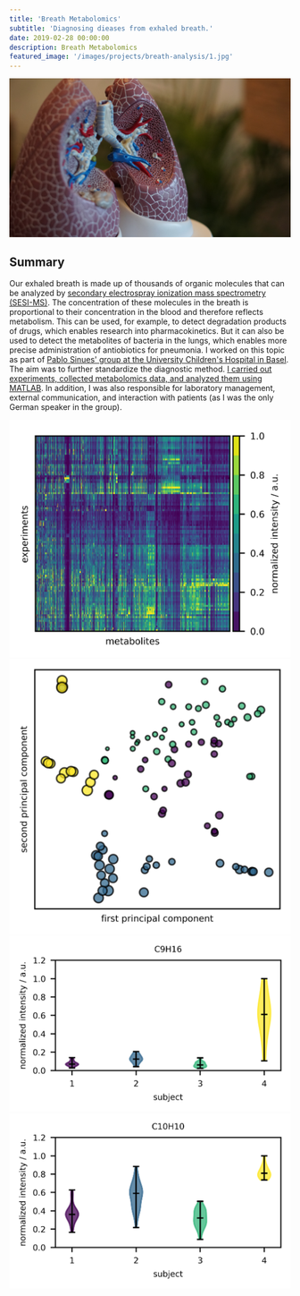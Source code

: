 ```yaml
---
title: 'Breath Metabolomics'
subtitle: 'Diagnosing dieases from exhaled breath.'
date: 2019-02-28 00:00:00
description: Breath Metabolomics
featured_image: '/images/projects/breath-analysis/1.jpg'
---
```


![](/images/projects/breath-analysis/1.jpg)

## Summary

Our exhaled breath is made up of thousands of organic molecules that can be analyzed by [secondary electrospray ionization mass spectrometry (SESI-MS)](https://en.wikipedia.org/wiki/Secondary_electrospray_ionization). The concentration of these molecules in the breath is proportional to their concentration in the blood and therefore reflects metabolism. This can be used, for example, to detect degradation products of drugs, which enables research into pharmacokinetics. But it can also be used to detect the metabolites of bacteria in the lungs, which enables more precise administration of antiobiotics for pneumonia. I worked on this topic as part of [Pablo Sinues' group at the University Children's Hospital in Basel](https://www.ukbb.ch/en/personal/personen/sinues-pablo.php). The aim was to further standardize the diagnostic method. [I carried out experiments, collected metabolomics data, and analyzed them using MATLAB](https://link.springer.com/article/10.1007/s00216-019-01764-8). In addition, I was also responsible for laboratory management, external communication, and interaction with patients (as I was the only German speaker in the group).

<div class="gallery" data-columns="3">
    <img src="/images/projects/breath-analysis/dendrogram.png">
    <img src="/images/projects/breath-analysis/visualization.png">
	<img src="/images/projects/breath-analysis/boxplot_biomarkers_0.png">
    <img src="/images/projects/breath-analysis/boxplot_biomarkers_1.png">
</div>
